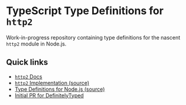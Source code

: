 # TypeScript Type Definitions for `http2`

Work-in-progress repository containing type definitions for the nascent `http2` module in Node.js.

## Quick links

* [`http2` Docs](https://nodejs.org/api/http2.html)
* [`http2` Implementation (source)](https://github.com/nodejs/node/blob/master/lib/internal/http2/core.js)
* [Type Definitions for Node.js (source)](https://github.com/DefinitelyTyped/DefinitelyTyped/blob/master/types/node/index.d.ts)
* [Initial PR for DefinitelyTyped](https://github.com/DefinitelyTyped/DefinitelyTyped/pull/18952)

